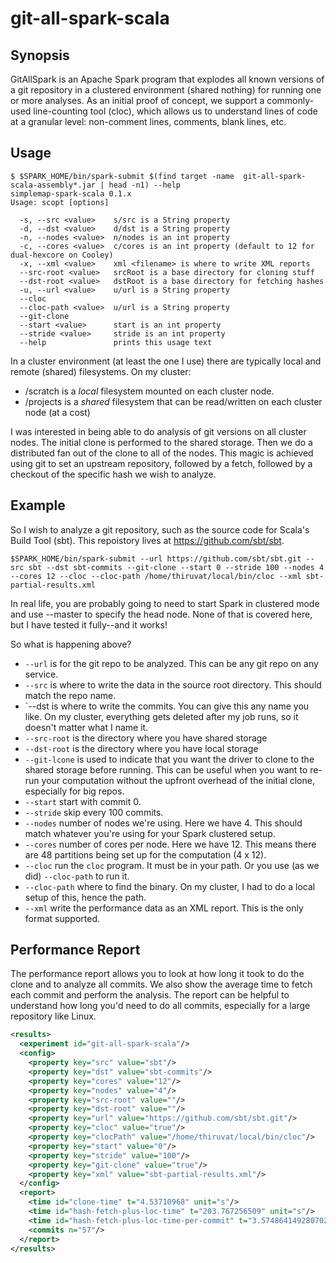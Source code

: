 # git-all-spark-scala

Synopsis
---------

GitAllSpark is an Apache Spark program that explodes all known versions of a git repository in a
clustered environment (shared nothing) for running one or more analyses. As an initial proof of concept,
we support a commonly-used line-counting tool (cloc), which allows us to understand lines of code
at a granular level: non-comment lines, comments, blank lines, etc.

Usage
------

```shell
$ $SPARK_HOME/bin/spark-submit $(find target -name  git-all-spark-scala-assembly*.jar | head -n1) --help
simplemap-spark-scala 0.1.x
Usage: scopt [options]

  -s, --src <value>    s/src is a String property
  -d, --dst <value>    d/dst is a String property
  -n, --nodes <value>  n/nodes is an int property
  -c, --cores <value>  c/cores is an int property (default to 12 for dual-hexcore on Cooley)
  -x, --xml <value>    xml <filename> is where to write XML reports
  --src-root <value>   srcRoot is a base directory for cloning stuff
  --dst-root <value>   dstRoot is a base directory for fetching hashes
  -u, --url <value>    u/url is a String property
  --cloc               
  --cloc-path <value>  u/url is a String property
  --git-clone          
  --start <value>      start is an int property
  --stride <value>     stride is an int property
  --help               prints this usage text
```


In a cluster environment (at least the one I use) there are typically local and remote (shared)
filesystems. On my cluster:

- /scratch is a *local* filesystem mounted on each cluster node.
- /projects is a *shared* filesystem that can be read/written on each cluster node (at a cost)

I was interested in being able to do analysis of git versions on all cluster nodes. The initial
clone is performed to the shared storage. Then we do a distributed fan out of the clone to all of
the nodes. This magic is achieved using git to set an upstream repository, followed by a fetch, 
followed by a checkout of the specific hash we wish to analyze.


Example
--------

So I wish to analyze a git repository, such as the source code for Scala's Build Tool (sbt). This
repoistory lives at https://github.com/sbt/sbt.


```shell
$SPARK_HOME/bin/spark-submit --url https://github.com/sbt/sbt.git --src sbt --dst sbt-commits --git-clone --start 0 --stride 100 --nodes 4 --cores 12 --cloc --cloc-path /home/thiruvat/local/bin/cloc --xml sbt-partial-results.xml

```

In real life, you are probably going to need to start Spark in clustered mode and use --master to specify the head node. None of that is covered here, but I have tested it fully--and it works!

So what is happening above?

- `--url` is for the git repo to be analyzed. This can be any git repo on any service.
- `--src` is where to write the data in the source root directory. This should match the repo name.
- `--dst  is where to write the commits. You can give this any name you like. On my cluster, everything gets deleted after my job runs, so it doesn't matter what I name it.
- `--src-root` is the directory where you have shared storage
- `--dst-root` is the directory where you have local storage
- `--git-lcone` is used to indicate that you want the driver to clone to the shared storage before running. This can be useful when you want to re-run your computation without the upfront overhead of the initial clone, especially for big repos.
- `--start` start with commit 0.
- `--stride` skip every 100 commits.
- `--nodes` number of nodes we're using. Here we have 4. This should match whatever you're using for your Spark clustered setup.
- `--cores` number of cores per node. Here we have 12. This means there are 48 partitions being set up for the computation (4 x 12).
- `--cloc` run the `cloc` program. It must be in your path. Or you use (as we did) `--cloc-path` to run it.
- `--cloc-path` where to find the binary. On my cluster, I had to do a local setup of this, hence the path.
- `--xml` write the performance data as an XML report. This is the only format supported.


Performance Report
--------------------

The performance report allows you to look at how long it took to do the clone and to analyze all commits.
We also show the average time to fetch each commit and perform the analysis. The report can be helpful
to understand how long you'd need to do all commits, especially for a large repository like Linux.

```xml
<results>
  <experiment id="git-all-spark-scala"/>
  <config>
    <property key="src" value="sbt"/>
    <property key="dst" value="sbt-commits"/>
    <property key="cores" value="12"/>
    <property key="nodes" value="4"/>
    <property key="src-root" value=""/>
    <property key="dst-root" value=""/>
    <property key="url" value="https://github.com/sbt/sbt.git"/>
    <property key="cloc" value="true"/>
    <property key="clocPath" value="/home/thiruvat/local/bin/cloc"/>
    <property key="start" value="0"/>
    <property key="stride" value="100"/>
    <property key="git-clone" value="true"/>
    <property key="xml" value="sbt-partial-results.xml"/>
  </config>
  <report>
    <time id="clone-time" t="4.53710968" unit="s"/>
    <time id="hash-fetch-plus-loc-time" t="203.767256509" unit="s"/>
    <time id="hash-fetch-plus-loc-time-per-commit" t="3.574864149280702" unit="s"/>
    <commits n="57"/>
  </report>
</results>

```
